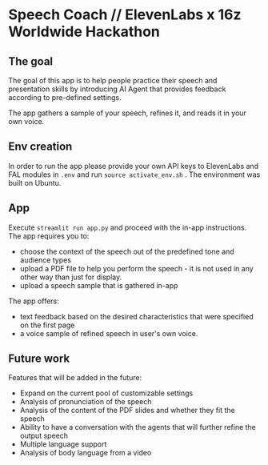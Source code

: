 # Speech Coach // ElevenLabs x 16z Worldwide Hackathon
## The goal
The goal of this app is to help people practice their speech and presentation skills by introducing AI Agent that provides feedback according to pre-defined settings.

The app gathers a sample of your speech, refines it, and reads it in your own voice. 

## Env creation
In order to run the app please provide your own API keys to ElevenLabs and FAL modules in ```.env``` 
and run
```source activate_env.sh```
. The environment was built on Ubuntu.

## App
Execute
```streamlit run app.py```
and proceed with the in-app instructions. 
The app requires you to:
- choose the context of the speech out of the predefined tone and audience types
- upload a PDF file to help you perform the speech - it is not used in any other way than just for display.
- upload a speech sample that is gathered in-app

The app offers:
-  text feedback based on the desired characteristics that were specified on the first page
- a voice sample of refined speech in user's own voice.

## Future work 
Features that will be added in the future:
- Expand on the current pool of customizable settings
- Analysis of pronunciation of the speech
- Analysis of the content of the PDF slides and whether they fit the speech
- Ability to have a conversation with the agents that will further refine the output speech
- Multiple language support
- Analysis of body language from a video

